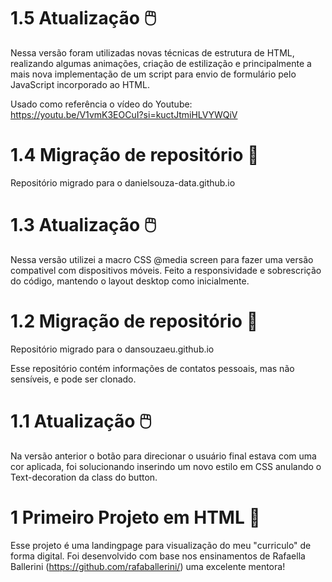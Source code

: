 # 1.5 Atualização 🖱️

Nessa versão foram utilizadas novas técnicas de estrutura de HTML, realizando algumas animações, criação de estilização e principalmente a mais nova implementação de um script para envio de formulário pelo JavaScript incorporado ao HTML.

Usado como referência o vídeo do Youtube: https://youtu.be/V1vmK3EOCuI?si=kuctJtmiHLVYWQiV

# 1.4 Migração de repositório 💾

Repositório migrado para o danielsouza-data.github.io

# 1.3 Atualização 🖱️

Nessa versão utilizei a macro CSS @media screen para fazer uma versão compativel com dispositivos móveis.
Feito a responsividade e sobrescrição do código, mantendo o layout desktop como inicialmente.

# 1.2 Migração de repositório 💾

Repositório migrado para o dansouzaeu.github.io

Esse repositório contém informações de contatos pessoais, mas não sensíveis, e pode ser clonado.

# 1.1 Atualização 🖱️

Na versão anterior o botão para direcionar o usuário final estava com uma cor aplicada, foi solucionando inserindo um novo estilo em CSS anulando o Text-decoration da class do button.

# 1 Primeiro Projeto em HTML 📝

Esse projeto é uma landingpage para visualização do meu "curriculo" de forma digital.
Foi desenvolvido com base nos ensinamentos de Rafaella Ballerini (https://github.com/rafaballerini/) uma excelente mentora!